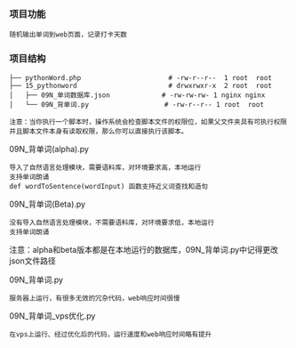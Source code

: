 ### 项目功能
```
随机输出单词到web页面，记录打卡天数
```

### 项目结构

```
├── pythonWord.php                      # -rw-r--r--  1 root  root
├── 15_pythonword                       # drwxrwxr-x  2 root  root        
│   ├── 09N_单词数据库.json             # -rw-rw-rw- 1 nginx nginx 
│   └── 09N_背单词.py                   # -rw-r--r-- 1 root  root

注意：当你执行一个脚本时，操作系统会检查脚本文件的权限位，如果父文件夹具有可执行权限并且脚本文件本身有读取权限，那么你可以直接执行该脚本。
```


09N_背单词(alpha).py
```
导入了自然语言处理模块，需要语料库，对环境要求高，本地运行
支持单词朗诵
def wordToSentence(wordInput) 函数支持近义词查找和造句

```


09N_背单词(Beta).py
```
没有导入自然语言处理模块，不需要语料库，对环境要求低，本地运行
支持单词朗诵

```


注意：alpha和beta版本都是在本地运行的数据库，09N_背单词.py中记得更改json文件路径

09N_背单词.py
```
服务器上运行，有很多无效的冗杂代码，web响应时间很慢
```

09N_背单词_vps优化.py
```
在vps上运行、经过优化后的代码，运行速度和web响应时间略有提升
```
